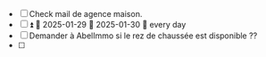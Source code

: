 - [ ] Check mail de agence maison.
- [ ] ⏫ 🛫 2025-01-29 📅 2025-01-30 🔁 every day  
- [ ] Demander à AbelImmo si le rez de chaussée est disponible ??
- [ ] 